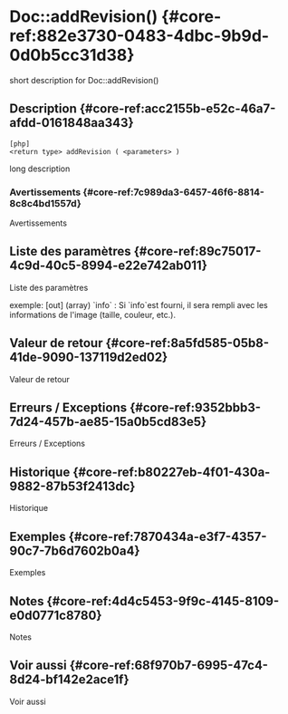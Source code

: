 # Doc::addRevision() {#core-ref:882e3730-0483-4dbc-9b9d-0d0b5cc31d38}

<div class="short-description">
<span class="fixme template">short description for Doc::addRevision()</span>
</div>
<!--
<div class="applicability">
Obsolète depuis #.#.#
</div>
-->

## Description {#core-ref:acc2155b-e52c-46a7-afdd-0161848aa343}

    [php]
    <return type> addRevision ( <parameters> )

<span class="fixme template">long description</span>

### Avertissements {#core-ref:7c989da3-6457-46f6-8814-8c8c4bd1557d}

<span class="fixme template">Avertissements</span>

## Liste des paramètres {#core-ref:89c75017-4c9d-40c5-8994-e22e742ab011}

<span class="fixme template">Liste des paramètres</span>

<div class="fixme template">
exemple:  
[out] (array) `info`
:   Si `info`est fourni, il sera rempli avec les informations de l'image (taille, couleur, etc.).
</div>

## Valeur de retour {#core-ref:8a5fd585-05b8-41de-9090-137119d2ed02}

<span class="fixme template">Valeur de retour</span>

## Erreurs / Exceptions {#core-ref:9352bbb3-7d24-457b-ae85-15a0b5cd83e5}

<span class="fixme template">Erreurs / Exceptions</span>

## Historique {#core-ref:b80227eb-4f01-430a-9882-87b53f2413dc}

<span class="fixme template">Historique</span>

## Exemples {#core-ref:7870434a-e3f7-4357-90c7-7b6d7602b0a4}

<span class="fixme template">Exemples</span>

## Notes {#core-ref:4d4c5453-9f9c-4145-8109-e0d0771c8780}

<span class="fixme template">Notes</span>

## Voir aussi {#core-ref:68f970b7-6995-47c4-8d24-bf142e2ace1f}

<span class="fixme template">Voir aussi</span>
